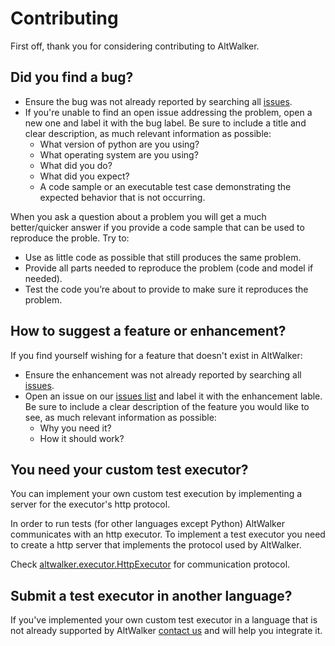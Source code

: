 # Contributing

First off, thank you for considering contributing to AltWalker.

## Did you find a bug?

* Ensure the bug was not already reported by searching all [issues](https://gitlab.com/altom/altwalker/altwalker/issues).
* If you're unable to find an open issue addressing the problem, open a new one and label it with the bug label. Be sure to include a title and clear description, as much relevant information as possible:
    * What version of python are you using?
    * What operating system are you using?
    * What did you do?
    * What did you expect?
    * A code sample or an executable test case demonstrating the expected behavior that is not occurring.

When you ask a question about a problem you will get a much better/quicker answer if you provide a code sample that can be used to reproduce the proble. Try to:

* Use as little code as possible that still produces the same problem.
* Provide all parts needed to reproduce the problem (code and model if needed).
* Test the code you’re about to provide to make sure it reproduces the problem.

## How to suggest a feature or enhancement?

If you find yourself wishing for a feature that doesn't exist in AltWalker:

* Ensure the enhancement was not already reported by searching all [issues](https://gitlab.com/altom/altwalker/altwalker/issues).
* Open an issue on our [issues list](https://gitlab.com/altom/altwalker/altwalker/issues) and label it with the enhancement lable. Be sure to include a clear description of the feature you would like to see, as much relevant information as possible:
    * Why you need it?
    * How it should work?

## You need your custom test executor?

You can implement your own custom test execution by implementing a server for the executor's http protocol.

In order to run tests (for other languages except Python) AltWalker communicates with an http executor. To implement a test executor you need to create a http server that implements the protocol used by AltWalker.

Check [altwalker.executor.HttpExecutor](https://altom.gitlab.io/altwalker/altwalker/api.html#altwalker.executor.HttpExecutor) for communication protocol.

## Submit a test executor in another language?

If you've implemented your own custom test executor in a language that is not already supported by AltWalker [contact us](mailto:altwalker@altom.com) and will help you integrate it.